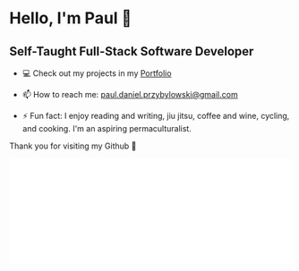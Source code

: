 # Hello, I'm Paul 🙏

## Self-Taught Full-Stack Software Developer

- 💻 Check out my projects in my [Portfolio](https://paulprzybylowski.github.io/)

- 📫 How to reach me:  paul.daniel.przybylowski@gmail.com

- ⚡ Fun fact: I enjoy reading and writing, jiu jitsu, coffee and wine, cycling, and cooking. I'm an aspiring permaculturalist. 

Thank you for visiting my Github 🙏

<img src="animation.svg" alt="" />
